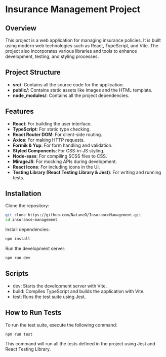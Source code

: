 # Insurance Management Project

## Overview
This project is a web application for managing insurance policies. It is built using modern web technologies such as React, TypeScript, and Vite. The project also incorporates various libraries and tools to enhance development, testing, and styling processes.

## Project Structure
- **src/**: Contains all the source code for the application.
- **public/**: Contains static assets like images and the HTML template.
- **node_modules/**: Contains all the project dependencies.

## Features
- **React**: For building the user interface.
- **TypeScript**: For static type checking.
- **React Router DOM**: For client-side routing.
- **Axios**: For making HTTP requests.
- **Formik & Yup**: For form handling and validation.
- **Styled Components**: For CSS-in-JS styling.
- **Node-sass**: For compiling SCSS files to CSS.
- **MirageJS**: For mocking APIs during development.
- **React Icons**: For including icons in the UI.
- **Testing Library (React Testing Library & Jest)**: For writing and running tests.

## Installation
Clone the repository:
```bash
git clone https://github.com/NataneO/InsuranceManagement.git
cd insurance-management
```

Install dependencies:
```bash
npm install
```

Run the development server:
```bash
npm run dev
```

## Scripts

- dev: Starts the development server with Vite.
- build: Compiles TypeScript and builds the application with Vite.
- test: Runs the test suite using Jest.


## How to Run Tests
To run the test suite, execute the following command:

```bash
npm run test
```

This command will run all the tests defined in the project using Jest and React Testing Library.
